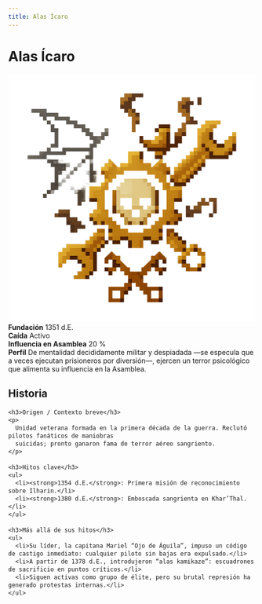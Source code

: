 ```yaml
---
title: Alas Ícaro
---
```


<div class="faccion-page coalicion">
  <h1 class="faccion-title">Alas Ícaro</h1>

  <!-- 1. Imagen centrada -->
  <div class="faccion-image">
    <img src="../../../other/images/coalicion/AlasIcaro.png" alt="Alas Ícaro">
  </div>

  <!-- 2. Metadatos en 2 columnas -->
  <div class="faccion-meta">
    <div class="meta-item">
      <strong>Fundación</strong>
      <span>1351&nbsp;d.E.</span>
    </div>
    <div class="meta-item">
      <strong>Caída</strong>
      <span>Activo</span>
    </div>
    <div class="meta-item">
      <strong>Influencia en Asamblea</strong>
      <span>20 %</span>
    </div>
    <div class="meta-item meta-align">
      <strong>Perfil</strong>
      <span>
        De mentalidad decididamente militar y despiadada —se especula que a veces ejecutan prisioneros por diversión—,
        ejercen un terror psicológico que alimenta su influencia en la Asamblea.
      </span>
    </div>
  </div>

  <!-- 3. Sección Historia -->
  <div class="faccion-history">
    <h2>Historia</h2>

    <h3>Origen / Contexto breve</h3>
    <p>
      Unidad veterana formada en la primera década de la guerra. Reclutó pilotos fanáticos de maniobras
      suicidas; pronto ganaron fama de terror aéreo sangriento.
    </p>

    <h3>Hitos clave</h3>
    <ul>
      <li><strong>1354 d.E.</strong>: Primera misión de reconocimiento sobre Ilharin.</li>
      <li><strong>1380 d.E.</strong>: Emboscada sangrienta en Khar’Thal.</li>
    </ul>

    <h3>Más allá de sus hitos</h3>
    <ul>
      <li>Su líder, la capitana Mariel “Ojo de Águila”, impuso un código de castigo inmediato: cualquier piloto sin bajas era expulsado.</li>
      <li>A partir de 1378 d.E., introdujeron “alas kamikaze”: escuadrones de sacrificio en puntos críticos.</li>
      <li>Siguen activas como grupo de élite, pero su brutal represión ha generado protestas internas.</li>
    </ul>
  </div>
</div>
